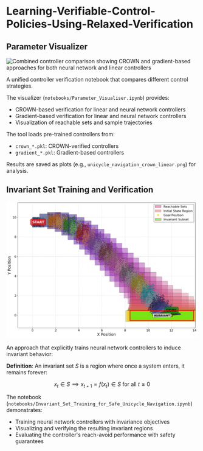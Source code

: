 # Learning-Verifiable-Control-Policies-Using-Relaxed-Verification

## Parameter Visualizer

![Combined controller comparison showing CROWN and gradient-based approaches for both neural network and linear controllers](images/combined.png)

A unified controller verification notebook that compares different control strategies.

The visualizer (`notebooks/Parameter_Visualiser.ipynb`) provides:
- CROWN-based verification for linear and neural network controllers
- Gradient-based verification for linear and neural network controllers
- Visualization of reachable sets and sample trajectories

The tool loads pre-trained controllers from:
- `crown_*.pkl`: CROWN-verified controllers
- `gradient_*.pkl`: Gradient-based controllers

Results are saved as plots (e.g., `unicycle_navigation_crown_linear.png`) for analysis.

## Invariant Set Training and Verification

![Unicycle navigation with invariant set highlighted](images/invariant.png)

An approach that explicitly trains neural network controllers to induce invariant behavior:


**Definition**: An invariant set $S$ is a region where once a system enters, it remains forever:

$$x_t \in S \implies x_{t+1} = f(x_t) \in S \text{ for all } t \geq 0$$

The notebook (`notebooks/Invariant_Set_Training_for_Safe_Unicycle_Navigation.ipynb`) demonstrates:
- Training neural network controllers with invariance objectives
- Visualizing and verifying the resulting invariant regions
- Evaluating the controller's reach-avoid performance with safety guarantees